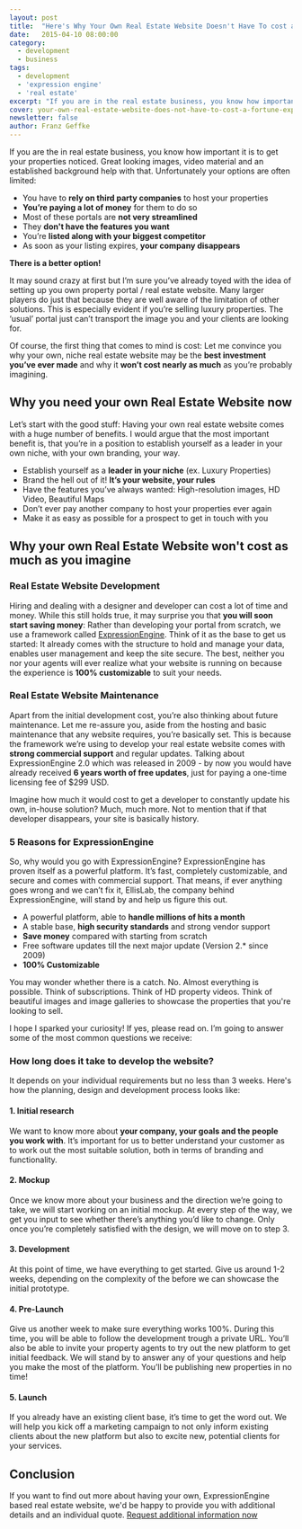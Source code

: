 ```yaml
---
layout: post
title:  "Here's Why Your Own Real Estate Website Doesn't Have To cost a Fortune"
date:   2015-04-10 08:00:00
category:
  - development
  - business
tags:
  - development
  - 'expression engine'
  - 'real estate'
excerpt: "If you are in the real estate business, you know how important it is to get your properties noticed. With the help of ExpressionEngine, we can built your dream real estate website within your budget."
cover: your-own-real-estate-website-does-not-have-to-cost-a-fortune-expressionengine-development.jpg
newsletter: false
author: Franz Geffke
---
```


If you are the in real estate business, you know how important it is to get your properties noticed. Great looking images, video material and an established background help with that. Unfortunately your options are often limited:

- You have to **rely on third party companies** to host your properties
- **You’re paying a lot of money** for them to do so
- Most of these portals are **not very streamlined**
- They **don't have the features you want**
- You’re **listed along with your biggest competitor**
- As soon as your listing expires, **your company disappears**

**There is a better option!**

It may sound crazy at first but I’m sure you’ve already toyed with the idea of setting up you own property portal / real estate website. Many larger players do just that because they are well aware of the limitation of other solutions. This is especially evident if you’re selling luxury properties. The ‘usual’ portal just can’t transport the image you and your clients are looking for.

Of course, the first thing that comes to mind is cost: Let me convince you why your own, niche real estate website may be the **best investment you’ve ever made** and why it **won’t cost nearly as much** as you’re probably imagining.

## Why you need your own Real Estate Website now

Let’s start with the good stuff: Having your own real estate website comes with a huge number of benefits. I would argue that the most important benefit is, that you’re in a position to establish yourself as a leader in your own niche, with your own branding, your way.

- Establish yourself as a **leader in your niche** (ex. Luxury Properties)
- Brand the hell out of it! **It’s your website, your rules**
- Have the features you’ve always wanted: High-resolution images, HD Video, Beautiful Maps
- Don’t ever pay another company to host your properties ever again
- Make it as easy as possible for a prospect to get in touch with you

## Why your own Real Estate Website won't cost as much as you imagine

### Real Estate Website Development
Hiring and dealing with a designer and developer can cost a lot of time and money. While this still holds true, it may surprise you that **you will soon start saving money**: Rather than developing your portal from scratch, we use a framework called [ExpressionEngine][expressionengine]. Think of it as the base to get us started: It already comes with the structure to hold and manage your data, enables user management and keep the site secure. The best, neither you nor your agents will ever realize what your website is running on because the experience is **100% customizable** to suit your needs.

### Real Estate Website Maintenance
Apart from the initial development cost, you’re also thinking about future maintenance. Let me re-assure you, aside from the hosting and basic maintenance that any website requires, you’re basically set. This is because the framework we’re using to develop your real estate website comes with **strong commercial support** and regular updates. Talking about ExpressionEngine 2.0 which was released in 2009 - by now you would have already received **6 years worth of free updates**, just for paying a one-time licensing fee of $299 USD.

Imagine how much it would cost to get a developer to constantly update his own, in-house solution? Much, much more. Not to mention that if that developer disappears, your site is basically history.

### 5 Reasons for ExpressionEngine
So, why would you go with ExpressionEngine? ExpressionEngine has proven itself as a powerful platform. It’s fast, completely customizable, and secure and comes with commercial support. That means, if ever anything goes wrong and we can’t fix it, EllisLab, the company behind ExpressionEngine, will stand by and help us figure this out.

- A powerful platform, able to **handle millions of hits a month**
- A stable base, **high security standards** and strong vendor support
- **Save money** compared with starting from scratch
- Free software updates till the next major update (Version 2.* since 2009)
- **100% Customizable**

You may wonder whether there is a catch. No. Almost everything is possible. Think of subscriptions. Think of HD property videos. Think of beautiful images and image galleries to showcase the properties that you're looking to sell.

I hope I sparked your curiosity! If yes, please read on. I’m going to answer some of the most common questions we receive:

### How long does it take to develop the website?
It depends on your individual requirements but no less than 3 weeks. Here's how the planning, design and development process looks like:

#### 1. Initial research
We want to know more about **your company, your goals and the people you work with**. It’s important for us to better understand your customer as to work out the most suitable solution, both in terms of branding and functionality.

#### 2. Mockup
Once we know more about your business and the direction we’re going to take, we will start working on an initial mockup. At every step of the way, we get you input to see whether there’s anything you’d like to change. Only once you’re completely satisfied with the design, we will move on to step 3.

#### 3. Development
At this point of time, we have everything to get started. Give us around 1-2 weeks, depending on the complexity of the before we can showcase the initial prototype.

#### 4. Pre-Launch
Give us another week to make sure everything works 100%. During this time, you will be able to follow the development trough a private URL. You’ll also be able to invite your property agents to try out the new platform to get initial feedback. We will stand by to answer any of your questions and help you make the most of the platform. You’ll be publishing new properties in no time!

#### 5. Launch
If you already have an existing client base, it’s time to get the word out. We will help you kick off a marketing campaign to not only inform existing clients about the new platform but also to excite new, potential clients for your services.

## Conclusion
If you want to find out more about having your own, ExpressionEngine based real estate website, we'd be happy to provide you with additional details and an individual quote. [Request additional information now][request]

[expressionengine]: /services/expressionengine-developer/
[request]: /contact/

